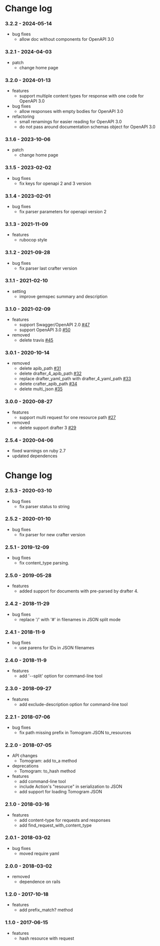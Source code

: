 # Change log

### 3.2.2 - 2024-05-14

* bug fixes
  * allow doc without components for OpenAPI 3.0

### 3.2.1 - 2024-04-03

* patch
  * change home page

### 3.2.0 - 2024-01-13

* features
  * support multiple content types for response with one code for OpenAPI 3.0
* bug fixes
  * allow responses with empty bodies for OpenAPI 3.0
* refactoring
  * small renamings for easier reading for OpenAPI 3.0
  * do not pass around documentation schemas object for OpenAPI 3.0

### 3.1.6 - 2023-10-06

* patch
  * change home page

### 3.1.5 - 2023-02-02

* bug fixes
  * fix keys for openapi 2 and 3 version

### 3.1.4 - 2023-02-01

* bug fixes
  * fix parser parameters for openapi version 2

### 3.1.3 - 2021-11-09

* features
  * rubocop style

### 3.1.2 - 2021-09-28

* bug fixes
  * fix parser last crafter version

### 3.1.1 - 2021-02-10

* setting
  * improve gemspec summary and description

### 3.1.0 - 2021-02-09

* features
  * support Swagger/OpenAPI 2.0 [#47](https://github.com/funbox/tomograph/issues/47)
  * support OpenAPI 3.0 [#50](https://github.com/funbox/tomograph/issues/50)
* removed
  * delete travis [#45](https://github.com/funbox/tomograph/issues/45)

### 3.0.1 - 2020-10-14

* removed
  * delete apib_path [#31](https://github.com/funbox/tomograph/issues/31)
  * delete drafter_4_apib_path [#32](https://github.com/funbox/tomograph/issues/32)
  * replace drafter_yaml_path with drafter_4_yaml_path [#33](https://github.com/funbox/tomograph/issues/33)
  * delete crafter_apib_path [#34](https://github.com/funbox/tomograph/issues/34)
  * delete multi_json [#35](https://github.com/funbox/tomograph/issues/35)

### 3.0.0 - 2020-08-27

* features
  * support multi request for one resource path [#27](https://github.com/funbox/tomograph/issues/27)
* removed
  * delete support drafter 3 [#29](https://github.com/funbox/tomograph/issues/29)

### 2.5.4 - 2020-04-06

* fixed warnings on ruby 2.7
* updated dependences

# Change log

### 2.5.3 - 2020-03-10

* bug fixes
  * fix parser status to string

### 2.5.2 - 2020-01-10

* bug fixes
  * fix parser for new crafter version

### 2.5.1 - 2019-12-09

* bug fixes
  * fix content_type parsing.

### 2.5.0 - 2019-05-28

* features
  * аdded support for documents with pre-parsed by drafter 4.

### 2.4.2 - 2018-11-29

* bug fixes
  * replace '/' with '#' in filenames in JSON split mode

### 2.4.1 - 2018-11-9

* bug fixes
  * use parens for IDs in JSON filenames

### 2.4.0 - 2018-11-9

* features
  * add '--split' option for command-line tool

### 2.3.0 - 2018-09-27

* features
  * add exclude-description option for command-line tool

### 2.2.1 - 2018-07-06

* bug fixes
  * fix path missing prefix in Tomogram JSON to_resources

### 2.2.0 - 2018-07-05

* API changes
  * Tomogram: add to_a method
* deprecations
  * Tomogram: to_hash method
* features
  * add command-line tool
  * include Action's "resource" in serialization to JSON
  * add support for loading Tomogram JSON

### 2.1.0 - 2018-03-16

* features
  * add content-type for requests and responses
  * add find_request_with_content_type

### 2.0.1 - 2018-03-02

* bug fixes
  * moved require yaml

### 2.0.0 - 2018-03-02

* removed
  * dependence on rails

### 1.2.0 - 2017-10-18

* features
  * add prefix_match? method

### 1.1.0 - 2017-06-15

* features
  * hash resource with request
